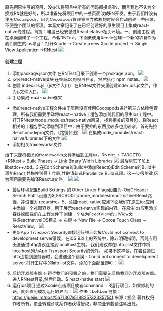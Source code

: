 原先用原生写的项目，没办法将项目中所有的代码都换成RN，而且我也不认为全换成RN就是好的，所以准备先将项目中的一些页面改成RN开发。由于我们并没有使用Cocoapods，因为Cocoapods管理第三方依赖的时候会自动创建一些目录，不便整个团队的管理。本篇文章记录了在已经创建好的原生项目上集成react-native的过程。前提：电脑已经安装过React-Native相关环境。一、创建工程
我在桌面创建了一个工程，命名RNTest。下面我使用Xcode创建一个新的项目作为我们原生的ios项目：打开Xcode -> Create a new Xcode project -> Single View Application ->RNtest
![](https://ws3.sinaimg.cn/large/006tKfTcgy1g1940p6v1nj30jg07zjs4.jpg)
#### 创建工程
1. 添加package.json文件
在RNTest目录下创建一个package.json。
![](https://ws1.sinaimg.cn/large/006tKfTcgy1g19c2zur3aj30jg0dmjs9.jpg)
2. 安装react-native模块
在终端cd到项目目录，然后执行 npm install。
![](https://ws4.sinaimg.cn/large/006tKfTcgy1g19c3ejsg3j30i20c5aam.jpg)
3. 创建 index.ios.js（js文件入口）
在RNtest文件夹里创建index.ios.js文件，作为js文件入口。
![](https://ws1.sinaimg.cn/large/006tKfTcgy1g19c3png5gj30jg0b0jsb.jpg)
4. 手动集成react-native框架
- 添加react-native工程文件由于项目没有使用Cocoapods进行第三方依赖包管理，所有我们需要手动将react－native工程包添加到我们的原生ios工程中。打开RNtest/node_modules/react-native目录，找到相关的项目包，将React相关的工程包手动添加到项目中：由于要拉的东西比较多也比较杂，首先先拉React.xcodeproj文件。（路径如图）
![](https://ws2.sinaimg.cn/large/006tKfTcgy1g19c40vayxj30jg0b0gne.jpg)
在集成node_modules/react-native/Libraries下的文件
![](https://ws3.sinaimg.cn/large/006tKfTcgy1g19c4brl60j30bb0cnwfs.jpg)
- 添加相关frameworks文件

接下来要将相关的frameworks文件添加到工程中，RNtest -> TARGETS ->RNtest-> Build Phases -> Link Binary Width Libraries 
![](https://ws2.sinaimg.cn/large/006tKfTcgy1g19c4mlny3j30jg0bfabd.jpg)
最后别忘了加上libstdc++.tbd。3.在Edit Scheme的Build中添加React向Edit Scheme的Build中添加React,并拖拽到最上位置,并取消勾选Parallelize Build选项。这一步很关键,因为项目需要先编译React.a文件。
![](https://ws1.sinaimg.cn/large/006tKfTcgy1g19c4z6d46j30g10mggp3.jpg)
![](https://ws3.sinaimg.cn/large/006tKfTcgy1g19c558evbj30jg0b0dgs.jpg)
- 最后环境配置Build Settings 的 Other Linker Flags设置为-ObjCHeader Search Paths设置为$(SRCROOT)/node_modules/react-native/React路径，并设置为 recursive。5、添加react-native应用下面我们在原生ios应用中添加一个视图容器，用于展示react-native实现的内容。在原生ios应用添加容器视图我们在工程文件下创建一个名为ReactView的UIView文件:ReactnativeIOS目录 -> 右键 -> New File -> Cocoa Touch Class -> ReactView，
![](https://ws1.sinaimg.cn/large/006tKfTcgy1g19c5fm5ghj30jg0bfdh4.jpg)
- 更新App Transport Security直接运行项目会报Could not connect to development server错误，在iOS 9以上的系统中，除非明确指明，否则应用无法通过http协议连接到localhost主机。 我们建议你在Info.plist文件中将localhost列为App Transport Security的例外。 如果不这样做，在尝试通过http连接到服务器时，会遭遇这个错误 - Could not connect to development server.打开工程中的Info.list文件，添加下面配置即可：
![](https://ws3.sinaimg.cn/large/006tKfTcgy1g19c5vwovlj30jg01b3ym.jpg)
5. 启动开发服务器
在运行我们的项目之前，我们需要先启动我们的开发服务器。进入RNtest目录,然后启动。$ react-native start
![](https://ws4.sinaimg.cn/large/006tKfTcgy1g19c65fle8j30i509s0u8.jpg)
6. 运行ios项目
通过Xcode点击项目或者command + R运行项目，如果顺利的话，就会看到成功运行的界面：
![](https://ws4.sinaimg.cn/large/006tKfTcgy1g19c65fle8j30i509s0u8.jpg)
作者：LeftLee
链接：https://juejin.im/post/5a71367e518825732335754f
来源：掘金
著作权归作者所有。商业转载请联系作者获得授权，非商业转载请注明出处。




